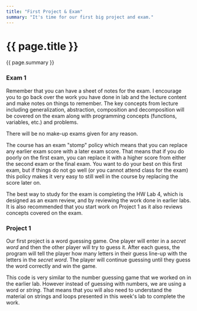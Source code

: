 ```yaml
---
title: "First Project & Exam"
summary: "It's time for our first big project and exam."
---
```


# {{ page.title }}
{{ page.summary }}

### Exam 1
Remember that you can have a sheet of notes for the exam.  I encourage you to go back over the work you have done in lab and the lecture content and make notes on things to remember. The key concepts from lecture including generalization, abstraction, composition and decomposition will be covered on the exam along with programming concepts (functions, variables, etc.) and problems.

There will be no make-up exams given for any reason.

The course has an exam "stomp" policy which means that you can replace any earlier exam score with a later exam score.  That means that if you do poorly on the first exam, you can replace it with a higher score from either the second exam or the final exam.  You want to do your best on this first exam, but if things do not go well (or you cannot attend class for the exam) this policy makes it very easy to still well in the course by replacing the score later on.

The best way to study for the exam is completing the HW Lab 4, which is designed as an exam review, and by reviewing the work done in earlier labs. It is also recommended that you start work on Project 1 as it also reviews concepts covered on the exam.

### Project 1
Our first project is a word guessing game.  One player will enter in a *secret word* and then the other player will try to guess it.  After each guess, the program will tell the player how many letters in their guess line-up with the letters in the *secret word*.  The player will continue guessing until they guess the word correctly and win the game.  

This code is very similar to the number guessing game that we worked on in the earlier lab. However instead of guessing with numbers, we are using a word or *string*.  That means that you will also need to understand the material on strings and loops presented in this week's lab to complete the work.

